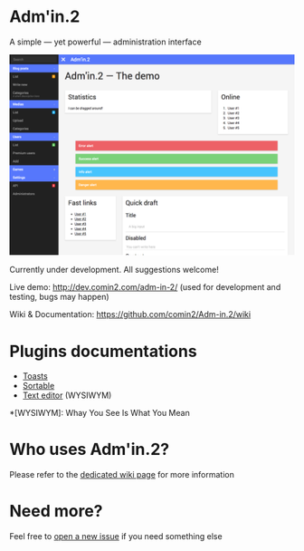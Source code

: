 Adm'in.2
========

A simple — yet powerful — administration interface

![Preview screenshot](screenshot.png)

Currently under development. All suggestions welcome!

Live demo: <http://dev.comin2.com/adm-in-2/> (used for development and testing, bugs may happen)

Wiki & Documentation: <https://github.com/comin2/Adm-in.2/wiki>

# Plugins documentations

* [Toasts](https://github.com/comin2/Adm-in.2/wiki/Plugin:-Toasts)
* [Sortable](https://github.com/comin2/Adm-in.2/wiki/Plugin:-Sortable)
* [Text editor](https://github.com/comin2/Adm-in.2/wiki/Plugin:-Text-Editor) (WYSIWYM)

*[WYSIWYM]: Whay You See Is What You Mean


# Who uses Adm'in.2?

Please refer to the [dedicated wiki page](https://github.com/comin2/Adm-in.2/wiki/Who-uses-Adm'in.2%3F) for more information

# Need more?

Feel free to [open a new issue](https://github.com/comin2/Adm-in.2/issues) if you need something else
